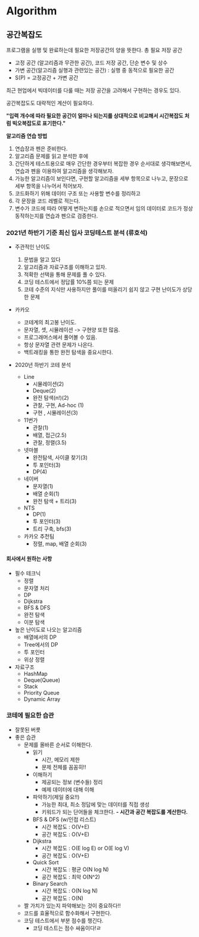 # Algorithm

## 공간복잡도
프로그램을 실행 및 완료하는데 필요한 저장공간의 양을 뜻한다.
총 필요 저장 공간
- 고정 공간 (알고리즘과 무관한 공간), 코드 저장 공간, 단순 변수 및 상수
- 가변 공간(알고리즘 실행과 관련있는 공간) : 실행 중 동적으로 필요한 공간
- S(P) = 고정공간 + 가변 공간

최근 현업에서 빅데이터를 다룰 때는 저장 공간을 고려해서 구현하는 경우도 있다.

공간복잡도도 대략적인 계산이 필요하다.

**"입력 개수에 따라 필요한 공간이 얼마나 되는지를 상대적으로 비교해서 시간복잡도 처럼 빅오복잡도로 표기한다."**


**알고리즘 연습 방법**
1. 연습장과 펜은 준비한다.
2. 알고리즘 문제를 읽고 분석한 후에
3. 간단하게 테스트용으로 매우 간단한 경우부터 복잡한 경우 순서대로 생각해보면서, 연습과 펜을 이용하여 알고리즘을 생각해보자.
4. 가능한 알고리즘이 보인다면, 구현할 알고리즘을 세부 항목으로 나누고, 문장으로 세부 항목을 나누어서 적어보자.
5. 코드화하기 위해 데이터 구조 또는 사용할 변수를 정리하고
6. 각 문장을 코드 레벨로 적는다.
7. 변수가 코드에 따라 어떻게 변하는지를 손으로 적으면서 임의 데이터로 코드가 정상 동작하는지를 연습과 펜으로 검증한다.


### 2021년 하반기 기준 최신 입사 코딩테스트 분석 (류호석)
- 주관적인 난이도
  1. 문법을 알고 있다
  2. 알고리즘과 자료구조를 이해하고 있자.
  3. 적확한 선택을 통해 문제를 풀 수 있다.
  4. 코딩 테스트에서 정답률 10%쯤 되는 문제
  5. 코테 수준의 지식만 사용하지만 풀이를 떠올리기 쉽지 않고 구현 난이도가 상당한 문제

- 카카오
  - 코테계의 최고봉 난이도.
  - 문자열, 셋, 시뮬레이션 -> 구현양 또한 많음.
  - 프로그래머스에서 풀어볼 수 있음.
  - 항상 문자열 관련 문제가 나온다.
  - 백트래킹을 통한 완전 탐색을 중요시한다.

- 2020년 하반기 코테 분석
  - Line
    - 시뮬레이션(2)
    - Deque(2)
    - 완전 탐색(n!)(2)
    - 관찰, 구현, Ad-hoc (1)
    - 구현 , 시뮬레이션(3)
  - 11번가
    - 관찰(1)
    - 배열, 접근(2.5)
    - 관찰, 정렬(3.5)
  - 넷마블
    - 완전탐색, 사이클 찾기(3)
    - 투 포인터(3)
    - DP(4)
  - 네이버
    - 문자열(1)
    - 배열 순회(1)
    - 완전 탐색 + 트리(3)
  - NTS
    - DP(1)
    - 투 포인터(3)
    - 트리 구축, bfs(3)
  - 카카오 추천팀
    - 정렬, map, 배열 순회(3)


#### 회사에서 원하는 사항
- 필수 테크닉
  - 정렬
  - 문자열 처리
  - DP
  - Dijkstra
  - BFS & DFS
  - 완전 탐색
  - 이분 탐색
- 높은 난이도로 나오는 알고리즘
  - 배열에서의 DP
  - Tree에서의 DP
  - 투 포인터
  - 위상 정렬
- 자료구조
  - HashMap
  - Deque(Queue)
  - Stack
  - Priority Queue
  - Dynamic Array

### 코테에 필요한 습관
- 잘못된 버릇
- 좋은 습관
  - 문제를 올바른 순서로 이해한다.
    - 읽기
      - 시간, 메모리 제한
      - 문제 전체를 꼼꼼히!!
    - 이해하기 
      - 제공되는 정보 (변수들) 정리
      - 예제 데이터에 대해 이해
    - 파악하기(제일 중요!!)
      - 가능한 최대, 최소 정답에 맞는 데이터를 직접 생성
      - 키워드가 되는 단어들을 체크한다.
  **- 시간과 공간 복잡도를 계산한다.**
    - BFS & DFS (w/인접 리스트)
      - 시간 복잡도 : O(V+E)
      - 공간 복잡도 : O(V+E)
    - Dijkstra
      - 시간 복잡도 : O(E log E) or O(E log V)
      - 공간 복잡도 : O(V+E)
    - Quick Sort
      - 시간 복잡도 : 평균 O(N log N)
      - 공간 복잡도 : 최악 O(N^2)
    - Binary Search
      -  시간 복잡도 : O(N log N)
      -  공간 복잡도 : O(N)
   -  짤 가치가 있는지 파악해보는 것이 중요하다!!
  -  코드를 효율적으로 함수화해서 구현한다.
  -  코딩 테스트에서 부분 점수를 챙긴다.
     -  코딩 테스트는 점수 싸움이다!ㄹ

